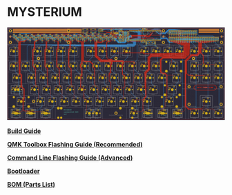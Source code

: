 # MYSTERIUM

![mysterium](./images/mysterium-kicad.png)

**[Build Guide](https://static1.squarespace.com/static/5c533d33348cd92b886e544d/t/5e2125b2d3279550c3b6b2b4/1579230644864/MYSTERIUM+BUILD+GUIDE.pdf)**

**[QMK Toolbox Flashing Guide (Recommended)](https://static1.squarespace.com/static/5c533d33348cd92b886e544d/t/5e21542cd3279550c3b74a89/1579242541022/MYSTERIUM+FLASHING+GUIDE.pdf)**

**[Command Line Flashing Guide (Advanced)](https://static1.squarespace.com/static/5c533d33348cd92b886e544d/t/5e33a3895318fc520982d4a1/1580442505724/MYSTERIUM+FLASHING+GUIDE+-+COMMAND+LINE.pdf)**

**[Bootloader](./bootloader)**

**[BOM (Parts List)](https://octopart.com/bom-tool/wr8C8imk)**